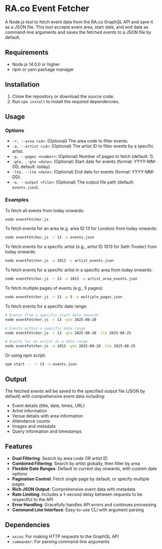 # RA.co Event Fetcher

A Node.js tool to fetch event data from the RA.co GraphQL API and save it as a JSON file. This tool accepts event area, start date, and end date as command-line arguments and saves the fetched events to a JSON file by default.

## Requirements

- Node.js 14.0.0 or higher
- npm or yarn package manager

## Installation

1. Clone the repository or download the source code.
2. Run `npm install` to install the required dependencies.

## Usage

### Options

- `-r, --area <id>`: (Optional) The area code to filter events.
- `-a, --artist <id>`: (Optional) The artist ID to filter events by a specific artist.
- `-p, --pages <number>`: (Optional) Number of pages to fetch (default: 1).
- `-gte, --gte <date>`: (Optional) Start date for events (format: YYYY-MM-DD, default: today).
- `-lte, --lte <date>`: (Optional) End date for events (format: YYYY-MM-DD).
- `-o, --output <file>`: (Optional) The output file path (default: `events.json`).

### Examples

To fetch all events from today onwards:

```bash
node eventFetcher.js
```

To fetch events for an area (e.g. area ID 13 for London) from today onwards:

```bash
node eventFetcher.js -r 13 -o events.json
```

To fetch events for a specific artist (e.g., artist ID 1013 for Seth Troxler) from today onwards:

```bash
node eventFetcher.js -a 1013 -o artist_events.json
```

To fetch events for a specific artist in a specific area from today onwards:

```bash
node eventFetcher.js -r 13 -a 1013 -o artist_area_events.json
```

To fetch multiple pages of events (e.g., 5 pages):

```bash
node eventFetcher.js -r 13 -p 5 -o multiple_pages.json
```

To fetch events for a specific date range:

```bash
# Events from a specific start date onwards
node eventFetcher.js -r 13 -gte 2025-08-20

# Events within a specific date range
node eventFetcher.js -r 13 -gte 2025-08-20 -lte 2025-08-25

# Events for an artist in a date range
node eventFetcher.js -a 1013 -gte 2025-08-20 -lte 2025-08-25
```

Or using npm script:

```bash
npm start -- -r 13 -o events.json
```

## Output

The fetched events will be saved to the specified output file (JSON by default) with comprehensive event data including:

- Event details (title, date, times, URL)
- Artist information
- Venue details with area information
- Attendance counts
- Images and metadata
- Query information and timestamps

## Features

- **Dual Filtering**: Search by area code OR artist ID
- **Combined Filtering**: Search by artist globally, then filter by area
- **Flexible Date Ranges**: Default to current day onwards, with custom date options
- **Pagination Control**: Fetch single page by default, or specify multiple pages
- **Rich JSON Output**: Comprehensive event data with metadata
- **Rate Limiting**: Includes a 1-second delay between requests to be respectful to the API
- **Error Handling**: Gracefully handles API errors and continues processing
- **Command Line Interface**: Easy-to-use CLI with argument parsing

## Dependencies

- `axios`: For making HTTP requests to the GraphQL API
- `commander`: For parsing command-line arguments
